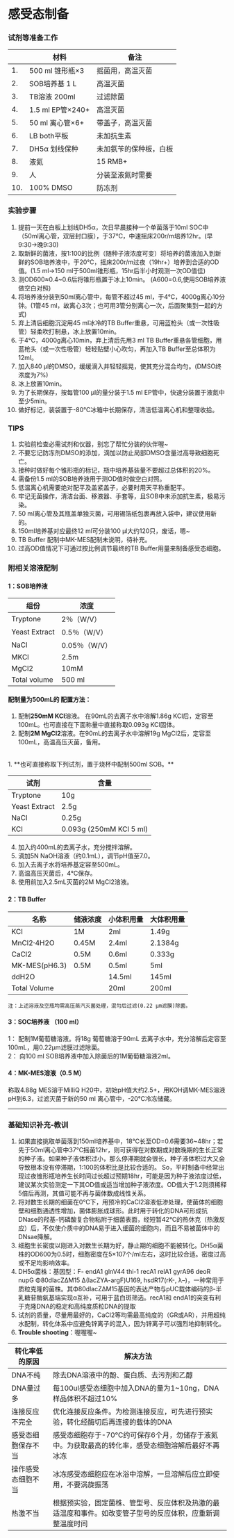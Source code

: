# 感受态制备

### 试剂等准备工作

||材料|备注|
|---|---|---|
|1.|	500 ml 锥形瓶×3         |    摇菌用，高温灭菌|
|2.	|SOB培养基 1 L      |	 		高温灭菌|
|3.|	TB溶液  200ml        |     	过滤除菌|
|4.	|1.5 ml EP管×240+    |      	高温灭菌|
|5.	|50 ml 离心管×6+       |     	带盖子，高温灭菌|
|6.	|LB both平板           |     	未加抗生素|
|7.	|DH5α 划线保种         |    	未加氨苄的保种板，白板|
|8.	|液氮                 |       15 RMB+|
|9.	|人                   |      	分装至液氮时需要|
|10.	|100% DMSO           |       	防冻剂|

### 实验步骤

1. 提前一天在白板上划线DH5α，次日早晨接种一个单菌落于10ml SOC中（50ml离心管，双层封口膜），于37℃，中速摇床200r/m培养12hr。(早9:30→晚9:30)
2. 取新鲜的菌液，按1:100的比例（随种子液浓度可变）将培养的菌液加入到新鲜的SOB培养液中，于20℃，摇床200r/m过夜（19hr+）培养到合适的OD值。(1.5 ml→150 ml于500ml锥形瓶，15hr后半小时观测一次OD值佳)
3. 测OD600≈0.4~0.6后将锥形瓶置于冰上10min。 (A600=0.6,使用SOB培养液做空白对照)
4. 将培养液分装到50ml离心管中，每管不超过45 ml，于4℃，4000g离心10分钟。(1管45 ml，故离心3次；也可用3管分别离心一次，后面聚集到一起的方式)
5. 弃上清后细胞沉淀用45 ml冰冷的TB Buffer重悬，可用蓝枪头（或一次性吸管）轻柔吹打制悬，冰上放置10min。
6. 于4℃，4000g离心10min，弃上清后先用3 ml TB Buffer重悬各管细胞，用蓝枪头（或一次性吸管）轻轻贴壁小心吹匀，再加入TB Buffer至总体积为12ml。
7. 加入840 µl的DMSO，缓缓滴入并轻轻摇晃，使其充分混合均匀。(DMSO终浓度为7%)
8. 冰上放置10min。
9. 为了长期保存，按每管100 µl的量分装于1.5 ml EP管中，快速分装置于液氮中至少5min。
10. 做好标记，装袋置于-80℃冰箱中长期保存，清洁低温离心机和整理收拾。

### TIPS

1. 实验前检查必需试剂和仪器，别忘了帮忙分装的伙伴喔~
2. 不要忘记防冻剂DMSO的添加，滴加以防止局部DMSO含量过高导致细胞死亡。
3. 接种时做好每个锥形瓶的标记，瓶中培养基装量不要超过总体积的20%。
4. 需备份1.5 ml的SOB培养液用于测OD值时做空白对照。
5. 低温离心机需要绝对配平及盖紧盖子，必要时用天平称重配平。
6. 牢记无菌操作，清洁台面、移液器、手套等，且SOB中未添加抗生素，极易污染。
7. 50 ml离心管及其瓶盖单独灭菌，可用锡箔纸包裹再放入袋中，建议使用新的。
8. 150ml培养基对应最终12 ml可分装100 µl大约120只，废话，嗯~
9. TB Buffer 配制中MK-MES配制未说明，待补充。
10. 过高OD值情况下可通过按比例调节最终的TB Buffer用量来制备感受态细胞。

### 附相关溶液配制

#### 1：SOB培养液

|组份|浓度|
|--|--|
| Tryptone|2％（W/V） |
|Yeast Extract|0.5％（W/V）|
|NaCl|0.05％（W/V）|
|MKCl|2.5m|
|MgCl2 |10mM |
|Total volume|500 ml|

#### 配制量为500mL的 配置方法：

1. 配制**250mM KCl**溶液。 在90mL的去离子水中溶解1.86g KCl后，定容至100mL。也可直接在下面称量中直接称取0.093g KCl固体。
2. 配制**2M MgCl2**溶液。在90mL的去离子水中溶解19g MgCl2后，定容至100mL，高温高压灭菌，备用。  
<br>
1. **也可直接称取下列试剂，置于烧杯中配制500ml SOB。**

|试剂|含量|
|--|--|
|Tryptone    |                   	10g|
|Yeast Extract |                	2.5g  |
|NaCl  |                           	0.25g|
|KCl   |             	0.093g (250mM KCl   5 ml)|

4. 加入约400mL的去离子水，充分搅拌溶解。
5. 滴加5N NaOH溶液（约0.1mL），调节pH值至7.0。
6. 加入去离子水将培养基定容至500mL。
7. 高温高压灭菌后，4℃保存。
8. 使用前加入2.5mL灭菌的2M MgCl2溶液。

#### 2：TB Buffer

名称	|储液浓度	|小体积用量|大体积用量
--|--|--|--|
KCl	|1M	|2ml	|1.49g
MnCl2·4H2O|	0.45M	|2.4ml	|2.1384g
CaCl2	|0.5M|	0.6ml	|0.333g
MK-MES(pH6.3)	|0.5M|	0.5ml|	5ml
ddH2O|		|14.5ml|	145ml
Total Volume|	|20ml	|200ml
    注：上述溶液及空瓶均需高压蒸汽灭菌处理，混匀后过滤(0.22 μm滤膜)除菌。

#### 3：SOC培养液 （100 ml）

1： 配制1M葡萄糖溶液。将18g 葡萄糖溶于90mL 去离子水中，充分溶解后定容至100mL，用0.22μm滤膜过滤除菌。  
2： 向100 ml SOB培养液中加入除菌后的1M葡萄糖溶液2ml。

#### 4：MK-MES溶液（0.5 M）

称取4.88g MES溶于MilliQ H20中，初始pH值大约2.5+，用KOH调MK-MES溶液pH到6.3，过滤灭菌于新的50 ml 离心管中，-20°C冷冻储藏。

---
### 基础知识补充-教训

1. 如果直接挑取单菌落到150ml培养基中，18℃长至OD=0.6需要36~48hr；若先于50ml离心管中37℃摇菌12hr，则可获得在对数期或对数晚期的生长正常的种子液。如果种子液体积过小，那么停滞期就会很长，种子液体积过大又会导致根本没有停滞期，1:100的体积比是比较合适的。 So，平时制备中经常出现过夜锥形瓶培养生长时间过长超过预期18hr，可能是因为种子液浓度过低，建议某次实验测定一下其OD值或适当增加种子液浓度。OD值大于1.2则须稀释5倍后再测，其值可能不再与菌体数成线性关系。
2. 将对数生长期的细菌在0℃下，用预冷的CaCl2溶液低渗处理，使菌体的细胞壁和细胞通透性增加，菌体膨胀成球形。此时用于转化的DNA可形成抗DNase的羟基-钙磷酸复合物粘附于细菌表面，经短暂42℃的热休克（热激反应）后，不仅使介质中的DNA易于进入细菌的细胞内，而且不易被菌体中的DNsae降解。
3. 细胞生长密度以刚进入对数生长期为好，静止期的细胞不能被转化。DH5α菌株的OD600为0.5时，细胞密度在5×107个/ml左右，这时比较合适。密度过高或不足均影响效率。
4. DH5α菌株：基因型：F- endA1 glnV44 thi-1 recA1 relA1 gyrA96 deoR nupG Φ80dlacZΔM15 Δ(lacZYA-argF)U169, hsdR17(rK-, λ–)，一种常用于质粒克隆的菌株。其Φ80dlacZΔM15基因的表达产物与pUC载体编码的β-半乳糖苷酶氨基端实现α互补，可用于蓝白斑筛选。recA1和 endA1的突变有利于克隆DNA的稳定和高纯度质粒DNA的提取
5. 试剂的质量，尽量用最好的，CaCl2等均需最高纯度的（GR或AR），并用超纯水配制，转化体系中应避免锌离子的混入，因为锌离子可以强烈地抑制转化。
6. **Trouble shooting**：喔喔喔~

|转化率低的原因|	解决方法|
|--|--|
|DNA不纯|除去DNA溶液中的酚、蛋白质、去污剂和乙醇|
|DNA量过多|	每100ul感受态细胞中加入DNA的量为1~10ng，DNA样品体积不超过10%|
|连接反应不完全|	优化连接反应条件。为检测连接反应，可先进行预实验，转化经酶切后再连接的载体的DNA|
|感受态细胞保存不当|	感受态细胞存于-70℃约可保存6个月，勿储存于液氮中。为获取最高的转化率，感受态细胞溶解后最好不再冰冻|
|操作感受态细胞不当|	冰冻感受态细胞应在冰浴中溶解，一旦溶解后应立即使用，不要涡旋振荡|
|热激不当	|根据预实验，固定菌株、管型号、反应体积及热激的最适温度和事件。如改变管子型号的反应体积，应重新调整温度时间|

